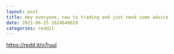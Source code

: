 ```yaml
--- 
layout: post 
title: Hey everyone, new to trading and just need some advice 
date: 2021-06-25 1624640629 
categories: reddit 
--- 
```

https://redd.it/o7ruul